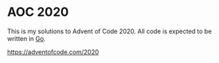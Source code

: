 # AOC 2020
This is my solutions to Advent of Code 2020. All code is expected to be written in [Go](https://golang.org/).

https://adventofcode.com/2020
